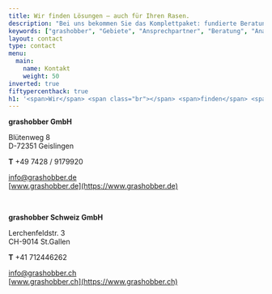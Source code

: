 ```yaml
---
title: Wir finden Lösungen – auch für Ihren Rasen.
description: "Bei uns bekommen Sie das Komplettpaket: fundierte Beratung, weitreichendes Fachwissen, Analysemöglichkeiten und stimmige Produktlösungen."
keywords: ["grashobber", "Gebiete", "Ansprechpartner", "Beratung", "Analyse", "Produktlösungen"]
layout: contact
type: contact
menu:
  main:
    name: Kontakt
    weight: 50
inverted: true
fiftypercenthack: true
h1: '<span>Wir</span> <span class="br"></span> <span>finden</span> <span class="br"></span> <span>Lösungen</span>'
---
```


<strong class="c-contact-address__headline">grashobber GmbH</strong>

Blütenweg 8  
D-72351 Geislingen

**T** +49 7428 / 9179920

[info@grashobber.de](mailto:info@grashobber.de)  
[www.grashobber.de](https://www.grashobber.de)

&nbsp;  

<strong class="c-contact-address__headline">grashobber Schweiz GmbH</strong>

Lerchenfeldstr. 3  
CH-9014 St.Gallen

**T** +41 712446262
 
[info@grashobber.ch](mailto:info@grashobber.ch)  
[www.grashobber.ch](https://www.grashobber.ch)
